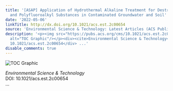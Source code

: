 ```yaml
---
title: '[ASAP] Application of Hydrothermal Alkaline Treatment for Destruction of Per-
  and Polyfluoroalkyl Substances in Contaminated Groundwater and Soil'
date: '2022-05-06'
linkTitle: http://dx.doi.org/10.1021/acs.est.2c00654
source: 'Environmental Science & Technology: Latest Articles (ACS Publications)'
description: '<p><img src="https://pubs.acs.org/cms/10.1021/acs.est.2c00654/asset/images/medium/es2c00654_0006.gif"
  alt="TOC Graphic"/></p><div><cite>Environmental Science & Technology</cite></div><div>DOI:
  10.1021/acs.est.2c00654</div> ...'
disable_comments: true
---
```

<p><img src="https://pubs.acs.org/cms/10.1021/acs.est.2c00654/asset/images/medium/es2c00654_0006.gif" alt="TOC Graphic"/></p><div><cite>Environmental Science & Technology</cite></div><div>DOI: 10.1021/acs.est.2c00654</div> ...